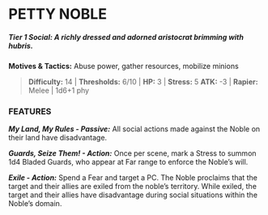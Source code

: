 # PETTY NOBLE

##### **Tier 1 Social:** *A richly dressed and adorned aristocrat brimming with hubris.*

**Motives & Tactics:** Abuse power, gather resources, mobilize minions

> **Difficulty:** 14 | **Thresholds:** 6/10 | **HP:** 3 | **Stress:** 5
> **ATK:** -3 | **Rapier:** Melee | 1d6+1 phy

### FEATURES

***My Land, My Rules - Passive:*** All social actions made against the Noble on their land have disadvantage.

***Guards, Seize Them! - Action:*** Once per scene, mark a Stress to summon 1d4 Bladed Guards, who appear at Far range to enforce the Noble’s will.

***Exile - Action:*** Spend a Fear and target a PC. The Noble proclaims that the target and their allies are exiled from the noble’s territory. While exiled, the target and their allies have disadvantage during social situations within the Noble’s domain.
